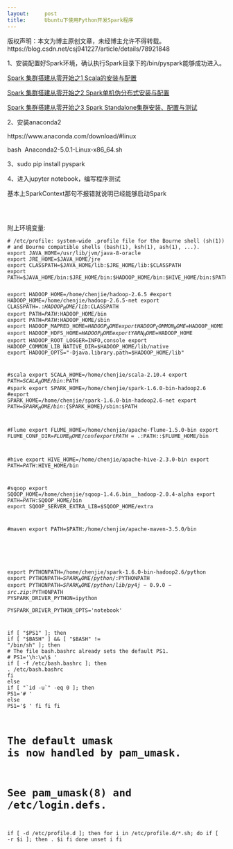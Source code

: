 ```yaml
---
layout:     post
title:      Ubuntu下使用Python开发Spark程序
---
```

<div id="article_content" class="article_content clearfix csdn-tracking-statistics" data-pid="blog" data-mod="popu_307" data-dsm="post">
								<div class="article-copyright">
					版权声明：本文为博主原创文章，未经博主允许不得转载。					https://blog.csdn.net/csj941227/article/details/78921848				</div>
								            <link rel="stylesheet" href="https://csdnimg.cn/release/phoenix/template/css/ck_htmledit_views-f76675cdea.css">
						<div class="htmledit_views" id="content_views">
                
<p>1、安装配置好Spark环境，确认执行Spark目录下的/bin/pyspark能够成功进入。</p>
<p><a href="http://blog.csdn.net/csj941227/article/details/78023770" rel="nofollow">Spark 集群搭建从零开始之1 Scala的安装与配置</a><br></p>
<p><a href="http://blog.csdn.net/csj941227/article/details/78026423" rel="nofollow">Spark 集群搭建从零开始之2 Spark单机伪分布式安装与配置</a><br></p>
<p><a href="http://blog.csdn.net/csj941227/article/details/78030890" rel="nofollow">Spark 集群搭建从零开始之3 Spark Standalone集群安装、配置与测试</a><br></p>
<p>2、安装anaconda2</p>
<p>https://www.anaconda.com/download/#linux<br></p>
<p>bash  Anaconda2-5.0.1-Linux-x86_64.sh</p>
<p>3、sudo pip install pyspark</p>
<p>4、进入jupyter notebook，编写程序测试</p>
<p>基本上SparkContext那句不报错就说明已经能够启动Spark</p>
<p><img src="https://img-blog.csdn.net/20171228144240509?watermark/2/text/aHR0cDovL2Jsb2cuY3Nkbi5uZXQvY3NqOTQxMjI3/font/5a6L5L2T/fontsize/400/fill/I0JBQkFCMA==/dissolve/70/gravity/Center" alt=""><br></p>
<p><br></p>
<p>附上环境变量:</p>
<p></p><pre><code class="language-plain"># /etc/profile: system-wide .profile file for the Bourne shell (sh(1))
# and Bourne compatible shells (bash(1), ksh(1), ash(1), ...).
export JAVA_HOME=/usr/lib/jvm/java-8-oracle
export JRE_HOME=$JAVA_HOME/jre
export CLASSPATH=$JAVA_HOME/lib:$JRE_HOME/lib:$CLASSPATH
export PATH=$JAVA_HOME/bin:$JRE_HOME/bin:$HADOOP_HOME/bin:$HIVE_HOME/bin:$PATH

export HADOOP_HOME=/home/chenjie/hadoop-2.6.5
#export HADOOP_HOME=/home/chenjie/hadoop-2.6.5-net
export CLASSPATH=.:$HADOOP_HOME/lib:$CLASSPATH
export PATH=$PATH:$HADOOP_HOME/bin
export PATH=$PATH:$HADOOP_HOME/sbin
export HADOOP_MAPRED_HOME=$HADOOP_HOME
export HADOOP_COMMON_HOME=$HADOOP_HOME
export HADOOP_HDFS_HOME=$HADOOP_HOME
export YARN_HOME=$HADOOP_HOME
export HADOOP_ROOT_LOGGER=INFO,console
export HADOOP_COMMON_LIB_NATIVE_DIR=$HADOOP_HOME/lib/native
export HADOOP_OPTS="-Djava.library.path=$HADOOP_HOME/lib"


#scala
export SCALA_HOME=/home/chenjie/scala-2.10.4
export PATH=${SCALA_HOME}/bin:$PATH
#spark
export SPARK_HOME=/home/chenjie/spark-1.6.0-bin-hadoop2.6
#export SPARK_HOME=/home/chenjie/spark-1.6.0-bin-hadoop2.6-net
export PATH=${SPARK_HOME}/bin:${SPARK_HOME}/sbin:$PATH


#Flume
export FLUME_HOME=/home/chenjie/apache-flume-1.5.0-bin
export FLUME_CONF_DIR=$FLUME_HOME/conf
export PATH=.:$PATH::$FLUME_HOME/bin



#hive
export HIVE_HOME=/home/chenjie/apache-hive-2.3.0-bin
export PATH=$PATH:$HIVE_HOME/bin

#sqoop
export SQOOP_HOME=/home/chenjie/sqoop-1.4.6.bin__hadoop-2.0.4-alpha
export PATH=$PATH:$SQOOP_HOME/bin
export SQOOP_SERVER_EXTRA_LIB=$SQOOP_HOME/extra

#maven
export PATH=$PATH:/home/chenjie/apache-maven-3.5.0/bin

#
export PYTHONPATH=/home/chenjie/spark-1.6.0-bin-hadoop2.6/python
export PYTHONPATH=$SPARK_HOME/python/:$PYTHONPATH
export PYTHONPATH=$SPARK_HOME/python/lib/py4j-0.9.0-src.zip:$PYTHONPATH
PYSPARK_DRIVER_PYTHON=ipython  
PYSPARK_DRIVER_PYTHON_OPTS='notebook' 




if [ "$PS1" ]; then
  if [ "$BASH" ] &amp;&amp; [ "$BASH" != "/bin/sh" ]; then
    # The file bash.bashrc already sets the default PS1.
    # PS1='\h:\w\$ '
    if [ -f /etc/bash.bashrc ]; then
      . /etc/bash.bashrc
    fi
  else
    if [ "`id -u`" -eq 0 ]; then
      PS1='# '
    else
      PS1='$ '
    fi
  fi
fi

# The default umask is now handled by pam_umask.
# See pam_umask(8) and /etc/login.defs.

if [ -d /etc/profile.d ]; then
  for i in /etc/profile.d/*.sh; do
    if [ -r $i ]; then
      . $i
    fi
  done
  unset i
fi</code></pre><br><br><p><br></p>
            </div>
                </div>